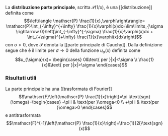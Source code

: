 La **distribuzione parte principale**, scritta $\mathscr{P}(1/x)$, è una [[distribuzione]] definita come
$$\left\langle \mathscr{P} \frac{1}{x},\varphi\right\rangle= \mathscr{P}\int_{-\infty}^{+\infty} \frac{1}{x}\varphi(x)dx=\lim\limits_{\sigma \rightarrow 0}\left[\int_{-\infty}^{-\sigma} \frac{1}{x}\varphi(x)dx + \int_{+\sigma}^{+\infty} \frac{1}{x}\varphi(x)dx\right]$$
con $\sigma>0$, dove $\mathscr{P}$ denota la [[parte principale di Cauchy]]. Dalla definizione segue che è il limite per $\sigma \rightarrow 0$ della funzione $u_\sigma(x)$ definita come
$$u_{\sigma}(x)= \begin{cases}
0&\text{ per }|x|<\sigma \\
\frac{1}{x}&\text{ per }|x|>\sigma
\end{cases}$$
### Risultati utili
La parte principale ha una [[trasformata di Fourier]]
$$\mathscr{F}\left(\mathscr{P} \frac{1}{x}\right)=\pi i\text{sgn}(\omega)=\begin{cases}
-\pi i & \text{per }\omega<0 \\
+\pi i & \text{per }\omega>0
\end{cases}$$
e antitrasformata
$$\mathscr{F}^{-1}\left(\mathscr{P} \frac{1}{x}\right)=\frac{1}{2i}\text{sgn}(x)$$
